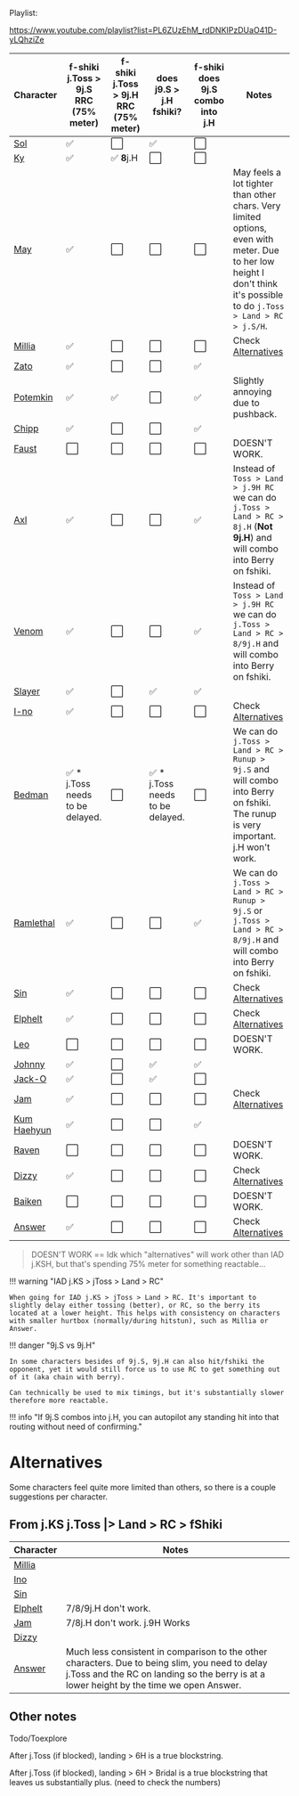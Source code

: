 Playlist:

https://www.youtube.com/playlist?list=PL6ZUzEhM_rdDNKIPzDUaO41D-yLQhziZe

| Character                                   | f-shiki j.Toss > 9j.S RRC (75% meter) | f-shiki j.Toss > 9j.H RRC (75% meter) | does j9.S > j.H fshiki?             | f-shiki does 9j.S combo into j.H | Notes                                                                                                                                                                  |
|---------------------------------------------|---------------------------------------|---------------------------------------|-------------------------------------|----------------------------------|------------------------------------------------------------------------------------------------------------------------------------------------------------------------|
| [Sol](https://youtu.be/9bI1-3oOvnc)         | ✅                                     | ⬜                                     | ✅                                   | ⬜                                |                                                                                                                                                                        |
| [Ky](https://youtu.be/Cs9ns3ToIsQ)          | ✅                                     | ✅  **8**j.H                           | ⬜                                   | ⬜                                |                                                                                                                                                                        |
| [May](https://youtu.be/mw7pALOf0Bw)         | ✅                                     | ⬜                                     | ⬜                                   | ⬜                                | May feels a lot tighter than other chars. Very limited options, even with meter. Due to her low height I don't think it's possible to do `j.Toss > Land > RC > j.S/H`. |
| [Millia](https://youtu.be/wcl29Qe39bA)      | ✅                                     | ⬜                                     | ⬜                                   | ⬜                                | Check [Alternatives](#alternatives)                                                                                                                                    |
| [Zato](https://youtu.be/7E8X5XKEKDw)        | ✅                                     | ⬜                                     | ⬜                                   | ✅                                |                                                                                                                                                                        |
| [Potemkin](https://youtu.be/cvQuDxR3-ok)    | ✅                                     | ✅                                     | ⬜                                   | ✅                                | Slightly annoying due to pushback.                                                                                                                                     |
| [Chipp](https://youtu.be/bQeCDskWYxk)       | ✅                                     | ⬜                                     | ⬜                                   | ✅                                |                                                                                                                                                                        |
| [Faust](https://youtu.be/ERcEPW-KJew)       | ⬜                                     | ⬜                                     | ⬜                                   | ⬜                                | DOESN'T WORK.                                                                                                                                                          |
| [Axl](https://youtu.be/hdoZlnnTzOw)         | ✅                                     | ⬜                                     | ⬜                                   | ✅                                | Instead of `Toss > Land > j.9H RC` we can do `j.Toss > Land > RC > 8j.H` (**Not 9j.H**) and will combo into Berry on fshiki.                                           |
| [Venom](https://youtu.be/YDL20z_TNCY)       | ✅                                     | ⬜                                     | ⬜                                   | ✅                                | Instead of `Toss > Land > j.9H RC` we can do `j.Toss > Land > RC > 8/9j.H` and will combo into Berry on fshiki.                                                        |
| [Slayer](https://youtu.be/RUPKMyqJQvA)      | ✅                                     | ⬜                                     | ✅                                   | ✅                                |                                                                                                                                                                        |
| [I-no](https://youtu.be/CgERK68tEss)        | ✅                                     | ⬜                                     | ⬜                                   | ⬜                                | Check [Alternatives](#alternatives)                                                                                                                                    |
| [Bedman](https://youtu.be/0raviGdu4f8)      | ✅ * j.Toss needs to be delayed.       | ⬜                                     | ✅     * j.Toss needs to be delayed. | ⬜                                | We can do `j.Toss > Land > RC > Runup > 9j.S` and will combo into Berry on fshiki. The runup is very important. j.H won't work.                                        |
| [Ramlethal](https://youtu.be/UwfcbA_Ynso)   | ✅                                     | ⬜                                     | ⬜                                   | ✅                                | We can do `j.Toss > Land > RC > Runup > 9j.S` or `j.Toss > Land > RC > 8/9j.H` and will combo into Berry on fshiki.                                                    |
| [Sin](https://youtu.be/xK3oNA5vg0s)         | ✅                                     | ⬜                                     | ⬜                                   | ⬜                                | Check [Alternatives](#alternatives)                                                                                                                                    |
| [Elphelt](https://youtu.be/ODmo-D60Xh8)     | ✅                                     | ⬜                                     | ⬜                                   | ⬜                                | Check [Alternatives](#alternatives)                                                                                                                                    |
| [Leo](https://youtu.be/Y8gydFEcKu8)         | ⬜                                     | ⬜                                     | ⬜                                   | ⬜                                | DOESN'T WORK.                                                                                                                                                          |
| [Johnny](https://youtu.be/ytpjq2gEnb8)      | ✅                                     | ⬜                                     | ✅                                   | ✅                                |                                                                                                                                                                        |
| [Jack-O](https://youtu.be/iLAQUA9R0T8)      | ✅                                     | ⬜                                     | ✅                                   | ⬜                                |                                                                                                                                                                        |
| [Jam](https://youtu.be/oblndtxxHog)         | ✅                                     | ⬜                                     | ⬜                                   | ⬜                                | Check [Alternatives](#alternatives)                                                                                                                                    |
| [Kum Haehyun](https://youtu.be/93eQGc8DI44) | ✅                                     | ⬜                                     | ⬜                                   | ✅                                |                                                                                                                                                                        |
| [Raven](https://youtu.be/CV-Ee-B-cmQ)       | ⬜                                     | ⬜                                     | ⬜                                   | ⬜                                | DOESN'T WORK.                                                                                                                                                          |
| [Dizzy](https://youtu.be/flQm6P59Zls)       | ✅                                     | ⬜                                     | ⬜                                   | ⬜                                | Check [Alternatives](#alternatives)                                                                                                                                    |
| [Baiken](https://youtu.be/MF69Y1Vx9hI)      | ⬜                                     | ⬜                                     | ⬜                                   | ⬜                                | DOESN'T WORK.                                                                                                                                                          |
| [Answer](https://youtu.be/XhcDiEEr_Dw)      | ✅                                     | ⬜                                     | ⬜                                   | ⬜                                | Check [Alternatives](#alternatives)                                                                                                                                    |

> DOESN'T WORK == Idk which "alternatives" will work other than IAD j.KSH, but that's spending 75% meter for something reactable...


!!! warning "IAD j.KS > jToss > Land > RC"

    When going for IAD j.KS > jToss > Land > RC. It's important to slightly delay either tossing (better), or RC, so the berry its located at a lower height. This helps with consistency on characters with smaller hurtbox (normally/during hitstun), such as Millia or Answer.
 

!!! danger "9j.S vs 9j.H"
 
    In some characters besides of 9j.S, 9j.H can also hit/fshiki the opponent, yet it would still force us to use RC to get something out of it (aka chain with berry).

    Can technically be used to mix timings, but it's substantially slower therefore more reactable.

!!! info "If 9j.S combos into j.H, you can autopilot any standing hit into that routing without need of confirming."

# Alternatives

Some characters feel quite more limited than others, so there is a couple suggestions per character.

## From j.KS j.Toss |> Land > RC > fShiki

| Character                               | Notes                                                                                                                                                                                       |
|-----------------------------------------|---------------------------------------------------------------------------------------------------------------------------------------------------------------------------------------------|
| [Millia](https://youtu.be/l7VKUgrb8WQ)  |                                                                                                                                                                                             |
| [Ino](https://youtu.be/KMGVxmvoPJY)     |                                                                                                                                                                                             |
| [Sin](https://youtu.be/tn8RPP_JKJI)     |                                                                                                                                                                                             |
| [Elphelt](https://youtu.be/49wFY8qLrjA) | 7/8/9j.H don't work.                                                                                                                                                                        |
| [Jam](https://youtu.be/me-DYIXsLcY)     | 7/8j.H don't work.  j.9H Works                                                                                                                                                              |
| [Dizzy](https://youtu.be/U9K4pY3d1o8)   |                                                                                                                                                                                             |
| [Answer](https://youtu.be/aJm-9-qI22c)  | Much less consistent in comparison to the other characters. Due to being slim, you need to delay j.Toss and the RC on landing so the berry is at a lower height by the time we open Answer. |


## Other notes

Todo/Toexplore

After j.Toss (if blocked), landing > 6H is a true blockstring.

After j.Toss (if blocked), landing > 6H > Bridal is a true blockstring that leaves us substantially plus. (need to check the numbers)